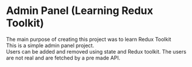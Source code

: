 # Admin Panel (Learning Redux Toolkit)

The main purpose of creating this project was to learn Redux Toolkit
<br>
This is a simple admin panel project.
<br>
Users can be added and removed using state and Redux toolkit. The users are not real and are fetched by a pre made API.
